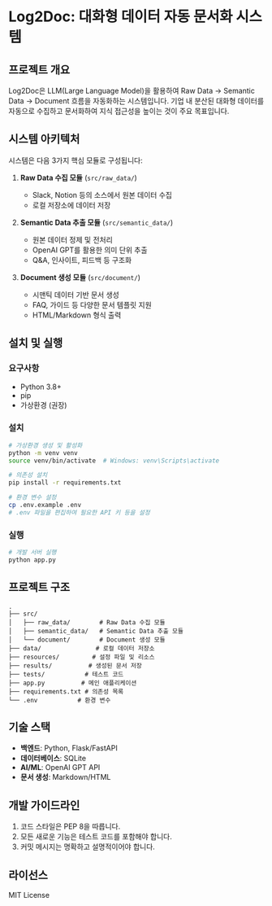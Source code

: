 # Log2Doc: 대화형 데이터 자동 문서화 시스템

## 프로젝트 개요

Log2Doc은 LLM(Large Language Model)을 활용하여 Raw Data → Semantic Data → Document 흐름을 자동화하는 시스템입니다. 기업 내 분산된 대화형 데이터를 자동으로 수집하고 문서화하여 지식 접근성을 높이는 것이 주요 목표입니다.

## 시스템 아키텍처

시스템은 다음 3가지 핵심 모듈로 구성됩니다:

1. **Raw Data 수집 모듈** (`src/raw_data/`)
   - Slack, Notion 등의 소스에서 원본 데이터 수집
   - 로컬 저장소에 데이터 저장

2. **Semantic Data 추출 모듈** (`src/semantic_data/`)
   - 원본 데이터 정제 및 전처리
   - OpenAI GPT를 활용한 의미 단위 추출
   - Q&A, 인사이트, 피드백 등 구조화

3. **Document 생성 모듈** (`src/document/`)
   - 시맨틱 데이터 기반 문서 생성
   - FAQ, 가이드 등 다양한 문서 템플릿 지원
   - HTML/Markdown 형식 출력

## 설치 및 실행

### 요구사항
- Python 3.8+
- pip
- 가상환경 (권장)

### 설치
```bash
# 가상환경 생성 및 활성화
python -m venv venv
source venv/bin/activate  # Windows: venv\Scripts\activate

# 의존성 설치
pip install -r requirements.txt

# 환경 변수 설정
cp .env.example .env
# .env 파일을 편집하여 필요한 API 키 등을 설정
```

### 실행
```bash
# 개발 서버 실행
python app.py
```

## 프로젝트 구조
```
.
├── src/
│   ├── raw_data/        # Raw Data 수집 모듈
│   ├── semantic_data/   # Semantic Data 추출 모듈
│   └── document/        # Document 생성 모듈
├── data/               # 로컬 데이터 저장소
├── resources/         # 설정 파일 및 리소스
├── results/          # 생성된 문서 저장
├── tests/           # 테스트 코드
├── app.py          # 메인 애플리케이션
├── requirements.txt # 의존성 목록
└── .env           # 환경 변수
```

## 기술 스택

- **백엔드**: Python, Flask/FastAPI
- **데이터베이스**: SQLite
- **AI/ML**: OpenAI GPT API
- **문서 생성**: Markdown/HTML

## 개발 가이드라인

1. 코드 스타일은 PEP 8을 따릅니다.
2. 모든 새로운 기능은 테스트 코드를 포함해야 합니다.
3. 커밋 메시지는 명확하고 설명적이어야 합니다.

## 라이선스

MIT License